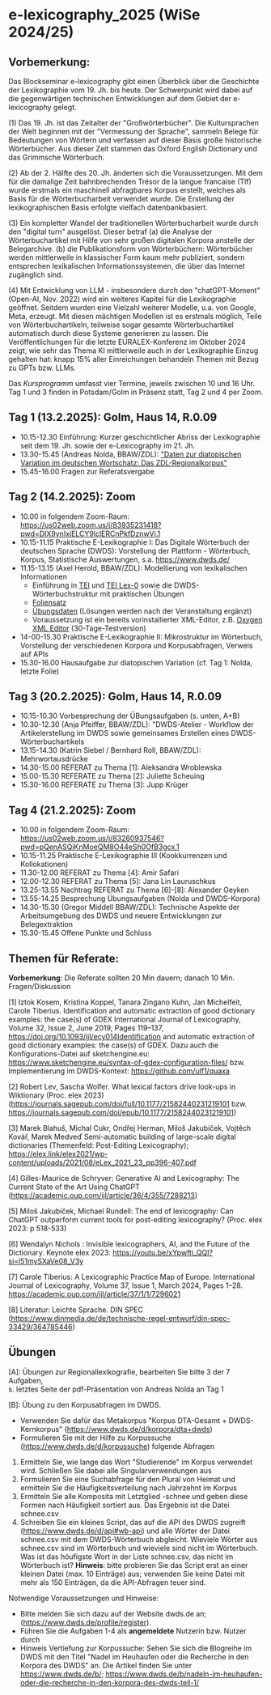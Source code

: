 # e-lexicography_2025 (WiSe 2024/25)

## Vorbemerkung: 
Das Blockseminar e-lexicography gibt einen Überblick über die Geschichte der Lexikographie vom 19. Jh. bis heute. Der Schwerpunkt wird dabei auf die gegenwärtigen technischen Entwicklungen auf dem Gebiet der e-lexicography gelegt.

(1) Das 19. Jh. ist das Zeitalter der "Großwörterbücher". Die Kultursprachen der Welt beginnen mit der "Vermessung der Sprache", sammeln Belege für Bedeutungen von Wörtern und verfassen auf dieser Basis große historische Wörterbücher. Aus dieser Zeit stammen das Oxford English Dictionary und das Grimmsche Wörterbuch.

(2) Ab der 2. Hälfte des 20. Jh. änderten sich die Voraussetzungen. Mit dem für die damalige Zeit bahnbrechenden Trésor de la langue francaise (Tlf) wurde erstmals ein maschinell abfragbares Korpus erstellt, welches als Basis für die Wörterbucharbeit verwendet wurde. Die Erstellung der lexikographischen Basis erfolgte vielfach datenbankbasiert.

(3) Ein kompletter Wandel der traditionellen Wörterbucharbeit wurde durch den "digital turn" ausgelöst. Dieser betraf (a) die Analyse der Wörterbuchartikel mit Hilfe von sehr großen digitalen Korpora anstelle der Belegarchive. (b) die Publikationsform von Wörterbüchern: Wörterbücher werden mittlerweile in klassischer Form kaum mehr publiziert, sondern entsprechen lexikalischen Informationssystemen, die über das Internet zugänglich sind. 

(4) Mit Entwicklung von LLM - insbesondere durch den "chatGPT-Moment" (Open-AI, Nov. 2022) wird ein weiteres Kapitel für die Lexikographie geöffnet. Seitdem wurden eine Vielzahl weiterer Modelle, u.a. von Google, Meta, erzeugt. Mit diesen mächtigen Modellen ist es erstmals möglich, Teile von Wörterbuchartikeln, teilweise sogar gesamte Wörterbuchartikel automatisch durch diese Systeme generieren zu lassen. Die Veröffentlichungen für die letzte EURALEX-Konferenz im Oktober 2024 zeigt, wie sehr das Thema KI mittlerweile auch in der Lexikographie Einzug gehalten hat: knapp 15% aller Einreichungen behandeln Themen mit Bezug zu GPTs bzw. LLMs.

Das *Kursprogramm* umfasst vier Termine, jeweils zwischen 10 und 16 Uhr.
Tag 1 und 3 finden in Potsdam/Golm in Präsenz statt, Tag 2 und 4 per Zoom.


## Tag 1 (13.2.2025): Golm, Haus 14, R.0.09 
* 10.15-12.30 Einführung: Kurzer geschichtlicher Abriss der Lexikographie seit dem 19. Jh. sowie der e-Lexicography im 21. Jh.
* 13.30-15.45 (Andreas Nolda, BBAW/ZDL): ["Daten zur diatopischen Variation im deutschen Wortschatz: Das ZDL-Regionalkorpus"](folien_nolda_zdl-regionalkorpus.pdf)
* 15.45-16.00 Fragen zur Referatsvergabe

## Tag 2 (14.2.2025): Zoom
* 10.00 in folgendem Zoom-Raum: https://us02web.zoom.us/j/83935231418?pwd=DIX9ynIxiELCY9lclERCnPkfDznwVi.1  
* 10.15-11.15 Praktische E-Lexikographie I: Das Digitale Wörterbuch der deutschen Sprache (DWDS): Vorstellung der Plattform - Wörterbuch, Korpus, Statistische Auswertungen, s.a. https://www.dwds.de/
* 11.15-13.15 (Axel Herold, BBAW/ZDL): Modellierung von lexikalischen Informationen
  - Einführung in [TEI](https://www.tei-c.org/) und [TEI Lex-0](https://dariah-eric.github.io/lexicalresources/pages/TEILex0/TEILex0.html) sowie die DWDS-Wörterbuchstruktur mit praktischen Übungen
  - [Foliensatz](TEI-Lex-0/slides-lexical-modeling.pdf)
  - [Übungsdaten](TEI-Lex-0/) (Lösungen werden nach der Veranstaltung ergänzt)
  - Voraussetzung ist ein bereits vorinstallierter XML-Editor, z.B. [Oxygen XML Editor](https://www.oxygenxml.com/xml_editor/download_oxygenxml_editor.html) (30-Tage-Testversion)
* 14-00-15.30 Praktische E-Lexikographie II: Mikrostruktur im Wörterbuch, Vorstellung der verschiedenen Korpora und Korpusabfragen, Verweis auf APIs
* 15.30-16.00 Hausaufgabe zur diatopischen Variation (cf. Tag 1: Nolda, letzte Folie)

## Tag 3 (20.2.2025): Golm, Haus 14, R.0.09
* 10.15-10.30 Vorbesprechung der ÜBungsaufgaben (s. unten, A+B)
* 10.30-12.30 (Anja Pfeiffer, BBAW/ZDL): "DWDS-Atelier - Workflow der Artikelerstellung im DWDS sowie gemeinsames Erstellen eines DWDS-Wörterbuchartikels  
* 13.15-14.30 (Katrin Siebel / Bernhard Roll, BBAW/ZDL): Mehrwortausdrücke 
* 14.30-15.00 REFERAT zu Thema [1]: Aleksandra Wroblewska
* 15.00-15.30 REFERATE zu Thema [2]: Juliette Scheuing
* 15.30-16.00 REFERATE zu Thema [3]: Jupp Krüger

## Tag 4 (21.2.2025): Zoom
* 10.00 in folgendem Zoom-Raum: https://us02web.zoom.us/j/83260937546?pwd=pQenASQjKnMoeQM8O44eSh0OfB3gcx.1
* 10.15-11.25 Praktische E-Lexikographie III (Kookkurrenzen und Kollokationen)  
* 11.30-12.00 REFERAT zu Thema [4]: Amir Safari
* 12.00-12.30 REFERAT zu Thema [5]: Jana Lin Lauruschkus
* 13.25-13.55 Nachtrag REFERAT zu Thema [6]-[8]: Alexander Geyken 
* 13.55-14.25 Besprechung Übungsaufgaben (Nolda und DWDS-Korpora)
* 14.30-15.30 (Gregor Middell BBAW/ZDL): Technische Aspekte der Arbeitsumgebung des DWDS und neuere Entwicklungen zur Belegextraktion
* 15.30-15.45 Offene Punkte und Schluss

## Themen für Referate:

**Vorbemerkung**: Die Referate sollten 20 Min dauern; danach 10 Min. Fragen/Diskussion

[1] Iztok Kosem, Kristina Koppel, Tanara Zingano Kuhn, Jan Michelfeit, Carole Tiberius. Identification and automatic extraction of good dictionary examples: the case(s) of GDEX International Journal of Lexicography, Volume 32, Issue 2, June 2019, Pages 119–137, https://doi.org/10.1093/ijl/ecy014Identification and automatic extraction of good dictionary examples: the case(s) of GDEX. Dazu auch die Konfigurations-Datei auf sketchengine.eu: https://www.sketchengine.eu/syntax-of-gdex-configuration-files/ bzw. Implementierung im DWDS-Kontext: https://github.com/ulf1/quaxa

[2] Robert Lev, Sascha Wolfer. What lexical factors drive look-ups in Wiktionary (Proc. elex 2023) (https://journals.sagepub.com/doi/full/10.1177/21582440231219101 bzw. https://journals.sagepub.com/doi/epub/10.1177/21582440231219101)

[3] Marek Blahuš, Michal Cukr, Ondřej Herman, Miloš Jakubíček, Vojtěch Kovář, Marek Medveď Semi-automatic building of large-scale digital dictionaries (Themenfeld: Post-Editing Lexicography); https://elex.link/elex2021/wp-content/uploads/2021/08/eLex_2021_23_pp396-407.pdf

[4] Gilles-Maurice de Schryver: Generative AI and Lexicography: The Current State of the Art Using ChatGPT (https://academic.oup.com/ijl/article/36/4/355/7288213)

[5] Miloš Jakubíček, Michael Rundell: The end of lexicography: Can ChatGPT outperform current tools for post-editing lexicography? (Proc. elex 2023: p 518-533)

[6] Wendalyn Nichols : Invisible lexicographers, AI, and the Future of the Dictionary. Keynote elex 2023: https://youtu.be/xYpwftj_QQI?si=l51mySXaVe08_V3y

[7] Carole Tiberius: A Lexicographic Practice Map of Europe. International Journal of Lexicography, Volume 37, Issue 1, March 2024, Pages 1–28. https://academic.oup.com/ijl/article/37/1/1/7296021

[8] Literatur: Leichte Sprache. DIN SPEC (https://www.dinmedia.de/de/technische-regel-entwurf/din-spec-33429/364785446)


## Übungen

[A]: Übungen zur Regionallexikografie, bearbeiten Sie bitte 3 der 7 Aufgaben,  
s. letztes Seite der pdf-Präsentation von Andreas Nolda an Tag 1

[B]: Übung zu den Korpusabfragen im DWDS.
- Verwenden Sie dafür das Metakorpus "Korpus DTA-Gesamt + DWDS-Kernkorpus" (https://www.dwds.de/d/korpora/dta+dwds) 
- Formulieren Sie mit der Hilfe zu Korpussuche (https://www.dwds.de/d/korpussuche) folgende Abfragen

1. Ermitteln Sie, wie lange das Wort "Studierende" im Korpus verwendet wird. Schließen Sie dabei alle Singularverwendungen aus
2. Formulieren Sie eine Suchabfrage für den Plural von Heimat und ermitteln Sie die Häufigkeitsverteilung nach Jahrzehnt im Korpus
3. Ermitteln Sie alle Komposita mit Letztglied -schnee und geben diese Formen nach Häufigkeit sortiert aus. Das Ergebnis ist die Datei schnee.csv
4. Schreiben Sie ein kleines Script, das auf die API des DWDS zugreift (https://www.dwds.de/d/api#wb-api) und alle Wörter der Datei schnee.csv mit dem DWDS-Wörterbuch abgleicht. Wieviele Wörter aus schnee.csv sind im Wörterbuch und wieviele sind nicht im Wörterbuch. Was ist das höufigste Wort in der Liste schnee.csv, das nicht im Wörterbuch ist?  **Hinweis**: bitte probieren Sie das Script erst an einer kleinen Datei (max. 10 Einträge) aus; verwenden Sie keine Datei mit mehr als 150 Einträgen, da die API-Abfragen teuer sind.

Notwendige Voraussetzungen und Hinweise: 
* Bitte melden Sie sich dazu auf der Website dwds.de an; (https://www.dwds.de/profile/register).
* Führen Sie die Aufgaben 1-4 als **angemeldete** Nutzerin bzw. Nutzer durch
* Hinweis Vertiefung zur Korpussuche: Sehen Sie sich die Blogreihe im DWDS mit den Titel "Nadel im Heuhaufen oder die Recherche in den Korpora des DWDS" an. Die Artikel finden Sie unter https://www.dwds.de/b/; https://www.dwds.de/b/nadeln-im-heuhaufen-oder-die-recherche-in-den-korpora-des-dwds-teil-1/






